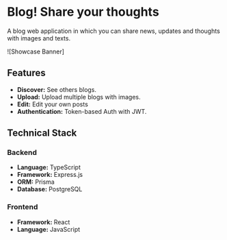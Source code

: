 <h1>Blog! Share your thoughts</h1>

<p>A blog web application in which you can share news, updates and thoughts with images and texts.</p>

![Showcase Banner]

<h2>Features</h2>

<ul>
	<li><strong>Discover:</strong> See others blogs.</li>
	<li><strong>Upload:</strong> Upload multiple blogs with images.</li>
	<li><strong>Edit:</strong> Edit your own posts</li>
  	<li><strong>Authentication:</strong> Token-based Auth with JWT.</li>
</ul>

<h2>Technical Stack</h2>

<h3>Backend</h3>

<ul>
	<li><strong>Language:</strong> TypeScript</li>
	<li><strong>Framework:</strong> Express.js</li>
	<li><strong>ORM:</strong> Prisma</li>
	<li><strong>Database:</strong> PostgreSQL</li>
</ul>

<h3>Frontend</h3>

<ul>
	<li><strong>Framework:</strong> React</li>
	<li><strong>Language:</strong> JavaScript</li>
</ul>
